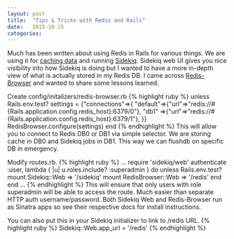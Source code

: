 ```yaml
---
layout: post
title:  "Tips & Tricks with Redis and Rails"
date: 	2015-10-15
categories:
---
```


Much has been written about using Redis in Rails for various things.  We are using it for [caching data](http://guides.rubyonrails.org/caching_with_rails.html) and running [Sidekiq](https://github.com/mperham/sidekiq).  Sidekiq web UI gives you nice visibility into how Sidekiq is doing but I wanted to have a more in-depth view of what is actually stored in my Redis DB.  I came across [Redis-Browser](https://github.com/monterail/redis-browser) and wanted to share some lessons learned.

Create config/initalizers/redis-browser.rb
{% highlight ruby %}
unless Rails.env.test?
	settings = {"connections"=>{
		"default"=>{"url"=>"redis://#{Rails.application.config.redis_host}:6379/0"},
		"db1"		 =>{"url"=>"redis://#{Rails.application.config.redis_host}:6379/1"},
		}}
	RedisBrowser.configure(settings)
end
{% endhighlight %}
This will allow you to connect to Redis DB0 or DB1 via simple selector.  We are storing cache in DB0 and Sidekiq jobs in DB1.  This way we can flushdb on specific DB in emergency.

Modify routes.rb.
{% highlight ruby %}
	...
  require 'sidekiq/web'
  authenticate :user, lambda { |u| u.roles.include? :superadmin } do
  	unless Rails.env.test?
    	mount Sidekiq::Web => '/sidekiq'
    	mount RedisBrowser::Web => '/redis'
    end
  end
  ...
{% endhighlight %}
This will ensure that only users with role superadmin will be able to access the route.  Much easier than separate HTTP auth username/password.  Both Sidekiq Web and Redis-Browser run as Sinatra apps so see their respective docs for install instructions.

You can also put this in your Sidekiq initializer to link to /redis URL.
{% highlight ruby %}
Sidekiq::Web.app_url = '/redis'
{% endhighlight %}
